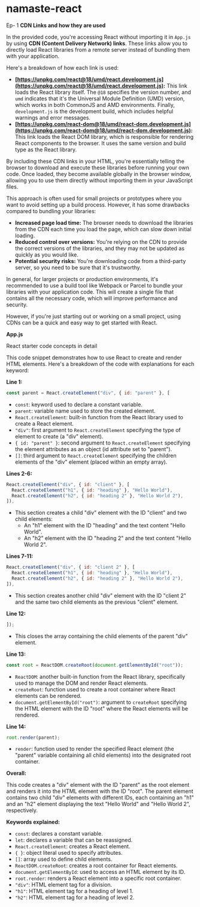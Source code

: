 # namaste-react
Ep- 1
**CDN Links and how they are used**

In the provided code, you're accessing React without importing it in `App.js` by using **CDN (Content Delivery Network) links**. These links allow you to directly load React libraries from a remote server instead of bundling them with your application.

Here's a breakdown of how each link is used:

* **[https://unpkg.com/react@18/umd/react.development.js](https://unpkg.com/react@18/umd/react.development.js):** This link loads the React library itself. The `@18` specifies the version number, and `umd` indicates that it's the Universal Module Definition (UMD) version, which works in both CommonJS and AMD environments. Finally, `development.js` is the development build, which includes helpful warnings and error messages.
* **[https://unpkg.com/react-dom@18/umd/react-dom.development.js](https://unpkg.com/react-dom@18/umd/react-dom.development.js):** This link loads the React DOM library, which is responsible for rendering React components to the browser. It uses the same version and build type as the React library.

By including these CDN links in your HTML, you're essentially telling the browser to download and execute these libraries before running your own code. Once loaded, they become available globally in the browser window, allowing you to use them directly without importing them in your JavaScript files.

This approach is often used for small projects or prototypes where you want to avoid setting up a build process. However, it has some drawbacks compared to bundling your libraries:

* **Increased page load time:** The browser needs to download the libraries from the CDN each time you load the page, which can slow down initial loading.
* **Reduced control over versions:** You're relying on the CDN to provide the correct versions of the libraries, and they may not be updated as quickly as you would like.
* **Potential security risks:** You're downloading code from a third-party server, so you need to be sure that it's trustworthy.

In general, for larger projects or production environments, it's recommended to use a build tool like Webpack or Parcel to bundle your libraries with your application code. This will create a single file that contains all the necessary code, which will improve performance and security.

However, if you're just starting out or working on a small project, using CDNs can be a quick and easy way to get started with React.


**App.js**

React starter code concepts in detail

This code snippet demonstrates how to use React to create and render HTML elements. Here's a breakdown of the code with explanations for each keyword:

**Line 1:**

```javascript
const parent = React.createElement("div", { id: "parent" }, [
```

* `const`: keyword used to declare a constant variable.
* `parent`: variable name used to store the created element.
* `React.createElement`: built-in function from the React library used to create a React element.
* `"div"`: first argument to `React.createElement` specifying the type of element to create (a "div" element).
* `{ id: "parent" }`: second argument to `React.createElement` specifying the element attributes as an object (id attribute set to "parent").
* `[]`: third argument to `React.createElement` specifying the children elements of the "div" element (placed within an empty array).

**Lines 2-6:**

```javascript
React.createElement("div", { id: "client" }, [
  React.createElement("h1", { id: "heading" }, "Hello World"),
  React.createElement("h2", { id: "heading 2" }, "Hello World 2"),
]),
```

* This section creates a child "div" element with the ID "client" and two child elements:
    * An "h1" element with the ID "heading" and the text content "Hello World".
    * An "h2" element with the ID "heading 2" and the text content "Hello World 2".

**Lines 7-11:**

```javascript
React.createElement("div", { id: "client 2" }, [
  React.createElement("h1", { id: "heading" }, "Hello World"),
  React.createElement("h2", { id: "heading 2" }, "Hello World 2"),
]),
```

* This section creates another child "div" element with the ID "client 2" and the same two child elements as the previous "client" element.

**Line 12:**

```javascript
]);
```

* This closes the array containing the child elements of the parent "div" element.

**Line 13:**

```javascript
const root = ReactDOM.createRoot(document.getElementById("root"));
```

* `ReactDOM`: another built-in function from the React library, specifically used to manage the DOM and render React elements.
* `createRoot`: function used to create a root container where React elements can be rendered.
* `document.getElementById("root")`: argument to `createRoot` specifying the HTML element with the ID "root" where the React elements will be rendered.

**Line 14:**

```javascript
root.render(parent);
```

* `render`: function used to render the specified React element (the "parent" variable containing all child elements) into the designated root container.

**Overall:**

This code creates a "div" element with the ID "parent" as the root element and renders it into the HTML element with the ID "root". The parent element contains two child "div" elements with different IDs, each containing an "h1" and an "h2" element displaying the text "Hello World" and "Hello World 2", respectively.

**Keywords explained:**

* `const`: declares a constant variable.
* `let`: declares a variable that can be reassigned.
* `React.createElement`: creates a React element.
* `{ }`: object literal used to specify attributes.
* `[]`: array used to define child elements.
* `ReactDOM.createRoot`: creates a root container for React elements.
* `document.getElementById`: used to access an HTML element by its ID.
* `root.render`: renders a React element into a specific root container.
* `"div"`: HTML element tag for a division.
* `"h1"`: HTML element tag for a heading of level 1.
* `"h2"`: HTML element tag for a heading of level 2.
